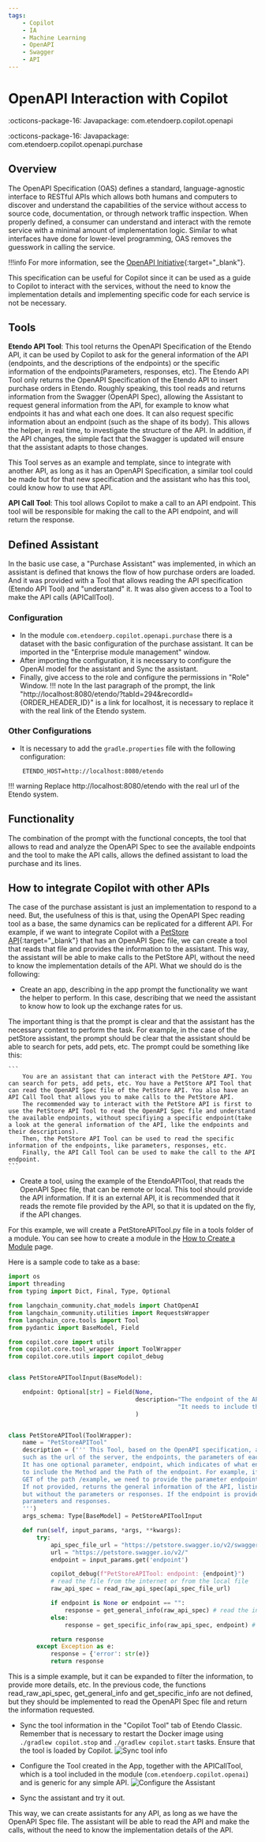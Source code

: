 ```yaml
---
tags:
    - Copilot
    - IA
    - Machine Learning
    - OpenAPI
    - Swagger
    - API
---
```


# OpenAPI Interaction with Copilot

:octicons-package-16: Javapackage: com.etendoerp.copilot.openapi

:octicons-package-16: Javapackage: com.etendoerp.copilot.openapi.purchase


## Overview

The OpenAPI Specification (OAS) defines a standard, language-agnostic interface to RESTful APIs which allows both humans and computers to discover and understand the capabilities of the service without access to source code, documentation, or through network traffic inspection. When properly defined, a consumer can understand and interact with the remote service with a minimal amount of implementation logic. Similar to what interfaces have done for lower-level programming, OAS removes the guesswork in calling the service. 

!!!info
    For more information, see the [OpenAPI Initiative](https://www.openapis.org/){:target="_blank"}.

This specification can be useful for Copilot since it can be used as a guide to Copilot to interact with the services, without the need to know the implementation details and implementing specific code for each service is not be necessary.


## Tools

**Etendo API Tool**: This tool returns the OpenAPI Specification of the Etendo API, it can be used by Copilot to ask for the general information of the API (endpoints, and the descriptions of the endpoints) or the specific information of the endpoints(Parameters, responses, etc). The Etendo API Tool only returns the OpenAPI Specification of the Etendo API to insert purchase orders in Etendo.
Roughly speaking, this tool reads and returns information from the Swagger (OpenAPI Spec), allowing the Assistant to request general information from the API, for example to know what endpoints it has and what each one does. It can also request specific information about an endpoint (such as the shape of its body). This allows the helper, in real time, to investigate the structure of the API. In addition, if the API changes, the simple fact that the Swagger is updated will ensure that the assistant adapts to those changes.

This Tool serves as an example and template, since to integrate with another API, as long as it has an OpenAPI Specification, a similar tool could be made but for that new specification and the assistant who has this tool, could know how to use that API.


**API Call Tool**: This tool allows Copilot to make a call to an API endpoint. 
This tool will be responsible for making the call to the API endpoint, and will return the response.

## Defined Assistant

In the basic use case, a "Purchase Assistant" was implemented, in which an assistant is defined that knows the flow of how purchase orders are loaded. And it was provided with a Tool that allows reading the API specification (Etendo API Tool) and "understand" it. It was also given access to a Tool to make the API calls (APICallTool).

### Configuration

 - In the module ```com.etendoerp.copilot.openapi.purchase``` there is a dataset with the basic configuration of the purchase assistant. It can be imported in the "Enterprise module management" window. 
 - After importing the configuration, it is necessary to configure the OpenAI model for the assistant and Sync the assistant.
 - Finally, give access to the role and configure the permissions in "Role" Window.
!!! note
    In the last paragraph of the prompt, the link "http://localhost:8080/etendo/?tabId=294&recordId={ORDER_HEADER_ID}" is a link for localhost, it is necessary to replace it with the real link of the Etendo system.

### Other Configurations

- It is necessary to add the ```gradle.properties``` file with the following configuration:
``` properties
    ETENDO_HOST=http://localhost:8080/etendo
```
!!! warning
    Replace http://localhost:8080/etendo with the real url of the Etendo system.


## Functionality

The combination of the prompt with the functional concepts, the tool that allows to read and analyze the OpenAPI Spec to see the available endpoints and the tool to make the API calls, allows the defined assistant to load the purchase and its lines.

## How to integrate Copilot with other APIs

The case of the purchase assistant is just an implementation to respond to a need. But, the usefulness of this is that, using the OpenAPI Spec reading tool as a base, the same dynamics can be replicated for a different API. For example, if we want to integrate Copilot with a [PetStore API](https://petstore.swagger.io/){:target="_blank"} that has an OpenAPI Spec file, we can create a tool that reads that file and provides the information to the assistant. This way, the assistant will be able to make calls to the PetStore API, without the need to know the implementation details of the API. What we should do is the following:

- Create an app, describing in the app prompt the functionality we want the helper to perform. In this case, describing that we need the assistant to know how to look up the exchange rates for us.

The important thing is that the prompt is clear and that the assistant has the necessary context to perform the task. For example, in the case of the petStore assistant, the prompt should be clear that the assistant should be able to search for pets, add pets, etc. The prompt could be something like this:
    
    ``` 
        You are an assistant that can interact with the PetStore API. You can search for pets, add pets, etc. You have a PetStore API Tool that can read the OpenAPI Spec file of the PetStore API. You also have an API Call Tool that allows you to make calls to the PetStore API.
        The recommended way to interact with the PetStore API is first to use the PetStore API Tool to read the OpenAPI Spec file and understand the available endpoints, without specifiying a specific endpoint(take a look at the general information of the API, like the endpoints and their descriptions). 
        Then, the PetStore API Tool can be used to read the specific information of the endpoints, like parameters, responses, etc. 
        Finally, the API Call Tool can be used to make the call to the API endpoint.
    ```

- Create a tool, using the example of the EtendoAPITool, that reads the OpenAPI Spec file, that can be remote or local. This tool should provide the API information. If it is an external API, it is recommended that it reads the remote file provided by the API, so that it is updated on the fly, if the API changes.

For this example, we will create a PetStoreAPITool.py file in a tools folder of a module. You can see how to create a module in the [How to Create a Module](../../etendo-classic/how-to-guides/How_To_Create_a_Module.md) page.

Here is a sample code to take as a base:

``` Python
import os
import threading
from typing import Dict, Final, Type, Optional

from langchain_community.chat_models import ChatOpenAI
from langchain_community.utilities import RequestsWrapper
from langchain_core.tools import Tool
from pydantic import BaseModel, Field

from copilot.core import utils
from copilot.core.tool_wrapper import ToolWrapper
from copilot.core.utils import copilot_debug


class PetStoreAPIToolInput(BaseModel):

    endpoint: Optional[str] = Field(None,
                                    description="The endpoint of the API we want to get the information. If not provided, returns the general information of the API, listing all the endpoints. With description of each endpoint,but without the parameters or responses. "
                                                "It needs to include the Method and the Path of the endpoint. For example, if we want to get the information of the endpoint GET of the path /example, we need to provide the parameter endpoint with the value 'GET /example'. If the endpoint is provided, returns the information of that endpoint, with the parameters and responses."
                                    )


class PetStoreAPITool(ToolWrapper):
    name = "PetStoreAPITool"
    description = (''' This Tool, based on the OpenAPI specification, allows you to get information about the API,
    such as the url of the server, the endpoints, the parameters of each endpoint, the responses of each endpoint, etc.
    It has one optional parameter, endpoint, which indicates of what endpoint of the API we want to get the information. It needs
    to include the Method and the Path of the endpoint. For example, if we want to get the information of the endpoint
    GET of the path /example, we need to provide the parameter endpoint with the value "GET /example".
    If not provided, returns the general information of the API, listing all the endpoints, with description of each endpoint,
    but without the parameters or responses. If the endpoint is provided, returns the information of that endpoint, with the
    parameters and responses.
    ''')
    args_schema: Type[BaseModel] = PetStoreAPIToolInput

    def run(self, input_params, *args, **kwargs):
        try:
            api_spec_file_url = "https://petstore.swagger.io/v2/swagger.json"
            url = "https://petstore.swagger.io/v2/"
            endpoint = input_params.get('endpoint')

            copilot_debug(f"PetStoreAPITool: endpoint: {endpoint}")
            # read the file from the internet or from the local file
            raw_api_spec = read_raw_api_spec(api_spec_file_url)

            if endpoint is None or endpoint == "":
                response = get_general_info(raw_api_spec) # read the information of the API, like the endpoints names and descriptions
            else:
                response = get_specific_info(raw_api_spec, endpoint) # read the information of the specific endpoint, like the parameters and responses

            return response
        except Exception as e:
            response = {'error': str(e)}
            return response
```
This is a simple example, but it can be expanded to filter the information, to provide more details, etc. In the previous code, the functions read_raw_api_spec, get_general_info and get_specific_info are not defined, but they should be implemented to read the OpenAPI Spec file and return the information requested. 

- Sync the tool information in the "Copilot Tool" tab of Etendo Classic. Remember that is necessary to restart the Docker image using `./gradlew copilot.stop` and `./gradlew copilot.start` tasks. Ensure that the tool is loaded by Copilot.
![Sync tool info](../../../assets/developer-guide/etendo-copilot/available-tools/openapi-how-to.png)

- Configure the Tool created in the App, together with the APICallTool, which is a tool included in the module (```com.etendoerp.copilot.openai```) and is generic for any simple API.
![Configure the Assistant](../../../assets/developer-guide/etendo-copilot/available-tools/openapi-how-to-2.png)

- Sync the assistant and try it out.

This way, we can create assistants for any API, as long as we have the OpenAPI Spec file. The assistant will be able to read the API and make the calls, without the need to know the implementation details of the API. 